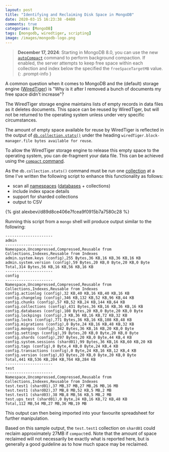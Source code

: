 ```yaml
---
layout: post
title: "Identifying and Reclaiming Disk Space in MongoDB"
date: 2020-03-15 16:23:38 -0400
comments: true
categories: [MongoDB]
tags: [mongodb, wiredtiger, scripting]
image: /images/mongodb-logo.png
---
```


> **December 17, 2024**: Starting in MongoDB 8.0, you can use the new [`autoCompact`](https://www.mongodb.com/docs/manual/reference/command/autoCompact/) command to perform background compaction. If enabled, the server attempts to keep free space within each collection and index below the specified the `freeSpaceTargetMB` value.
{: .prompt-info }

A common question when it comes to MongoDB and the (default) storage engine ([WiredTiger](https://docs.mongodb.com/manual/core/wiredtiger/)) is "Why is it after I removed a bunch of documents my free space didn't increase"?

The WiredTiger storage engine maintains lists of empty records in data files as it deletes documents. This space can be reused by WiredTiger, but will not be returned to the operating system unless under very specific circumstances.

The amount of empty space available for reuse by WiredTiger is reflected in the output of [`db.collection.stats()`](https://docs.mongodb.com/manual/reference/method/db.collection.stats/#db.collection.stats) under the heading `wiredTiger.block-manager.file bytes available for reuse`.

To allow the WiredTiger storage engine to release this empty space to the operating system, you can de-fragment your data file. This can be achieved using the [`compact` command](https://docs.mongodb.com/manual/reference/command/compact/#dbcmd.compact).

As the `db.collection.stats()` command must be run one [collection](https://docs.mongodb.com/manual/reference/glossary/#term-collection) at a time I've written the following script to enhance this functionality as follows:

* scan all [namespaces](https://docs.mongodb.com/manual/reference/glossary/#term-namespace) ([databases](https://docs.mongodb.com/manual/reference/glossary/#term-database) + collections)
* include index space details
* support for sharded collections
* output to CSV

<!-- MORE -->

{% gist alexbevi/d89d8ce406e7fcea9f0915b7a7580c28 %}

Running this script from a `mongo` shell will produce output similar to the following:

```
---------------------
admin
---------------------
Namespace,Uncompressed,Compressed,Reusable from Collections,Indexes,Reusable from Indexes
admin.system.keys (config),255 Bytes,36 KB,16 KB,36 KB,16 KB
admin.system.version (config),59 Bytes,20 KB,0 Byte,20 KB,0 Byte
Total,314 Bytes,56 KB,16 KB,56 KB,16 KB
---------------------
config
---------------------
Namespace,Uncompressed,Compressed,Reusable from Collections,Indexes,Reusable from Indexes
config.actionlog (config),32 KB,40 KB,16 KB,40 KB,16 KB
config.changelog (config),346 KB,132 KB,52 KB,96 KB,44 KB
config.chunks (config),57 KB,52 KB,24 KB,144 KB,64 KB
config.collections (config),431 Bytes,36 KB,16 KB,36 KB,16 KB
config.databases (config),108 Bytes,20 KB,0 Byte,20 KB,0 Byte
config.lockpings (config),3 KB,36 KB,16 KB,72 KB,32 KB
config.locks (config),771 Bytes,36 KB,16 KB,108 KB,48 KB
config.migrations (config),0 Byte,24 KB,16 KB,48 KB,32 KB
config.mongos (config),342 Bytes,36 KB,16 KB,20 KB,0 Byte
config.settings (config),39 Bytes,20 KB,0 Byte,20 KB,0 Byte
config.shards (config),297 Bytes,20 KB,0 Byte,44 KB,4 KB
config.system.sessions (shard01),99 Bytes,36 KB,16 KB,60 KB,20 KB
config.tags (config),0 Byte,4 KB,0 Byte,24 KB,4 KB
config.transactions (config),0 Byte,24 KB,16 KB,12 KB,4 KB
config.version (config),83 Bytes,20 KB,0 Byte,20 KB,0 Byte
Total,441 KB,536 KB,204 KB,764 KB,284 KB
---------------------
test
---------------------
Namespace,Uncompressed,Compressed,Reusable from Collections,Indexes,Reusable from Indexes
test.test1 (shard01),37 MB,37 MB,27 MB,26 MB,16 MB
test.test1 (shard02),37 MB,8 MB,52 KB,5 MB,2 MB
test.test1 (shard03),38 MB,8 MB,56 KB,5 MB,2 MB
test.ups_test (shard01),0 Byte,24 KB,16 KB,72 KB,48 KB
Total,112 MB,54 MB,27 MB,36 MB,19 MB
```

This output can then being imported into your favourite spreadsheet for further manipulation.

Based on this sample output, the `test.test1` collection on `shard01` could reclaim approximately 27MB if `compact`ed. Note that the amount of space reclaimed will not necessarily be exactly what is reported here, but is generally a good guideline as to how much space may be reclaimed.

